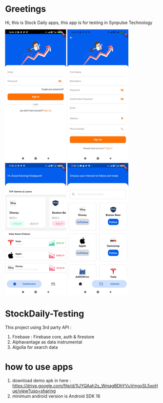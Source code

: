 # Greetings
Hi, this is Stock Daily apps, this app is for testing in Synpulse Technology

<img src="https://raw.githubusercontent.com/scudlava/StockDaily-Testing/main/screenshoot/2.login.jpg" width="200" /> <img src="https://raw.githubusercontent.com/scudlava/StockDaily-Testing/main/screenshoot/3.register.jpg" width="200" /> <img src="https://raw.githubusercontent.com/scudlava/StockDaily-Testing/main/screenshoot/5.%20adshboard.jpg" width="200" />   <img src="https://raw.githubusercontent.com/scudlava/StockDaily-Testing/main/screenshoot/6.%20interest.jpg" width="200" /> 

<!-- 
## Getting Started

This project is a starting point for a Flutter application. -->

<!-- A few resources to get you started if this is your first Flutter project:

- [Lab: Write your first Flutter app](https://flutter.dev/docs/get-started/codelab)
- [Cookbook: Useful Flutter samples](https://flutter.dev/docs/cookbook)

For help getting started with Flutter, view our
[online documentation](https://flutter.dev/docs), which offers tutorials,
samples, guidance on mobile development, and a full API reference. -->


# StockDaily-Testing
This project using 3rd party API :
1. Firebase : Firebase core, auth & firestore
2. Alphavantage as data instrumental
3. Algolia for search data 

# how to use apps
1. download demo apk in here : https://drive.google.com/file/d/1IJYQAah2s_WmagBDhYVuVmgxSL5xoHue/view?usp=sharing
2. minimum android version is Android SDK 16
